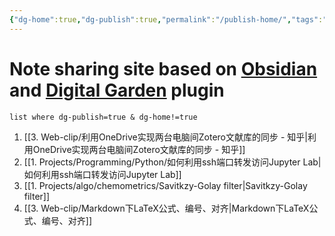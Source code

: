 ```yaml
---
{"dg-home":true,"dg-publish":true,"permalink":"/publish-home/","tags":"gardenEntry"}
---
```


# Note sharing site based on [Obsidian](https://obsidian.md/) and [Digital Garden](https://github.com/oleeskild/Obsidian-Digital-Garden) plugin

```dataview
list where dg-publish=true & dg-home!=true
```

1. [[3. Web-clip/利用OneDrive实现两台电脑间Zotero文献库的同步 - 知乎|利用OneDrive实现两台电脑间Zotero文献库的同步 - 知乎]]
2. [[1. Projects/Programming/Python/如何利用ssh端口转发访问Jupyter Lab|如何利用ssh端口转发访问Jupyter Lab]]
3. [[1. Projects/algo/chemometrics/Savitkzy-Golay filter|Savitkzy-Golay filter]]
4. [[3. Web-clip/Markdown下LaTeX公式、编号、对齐|Markdown下LaTeX公式、编号、对齐]]